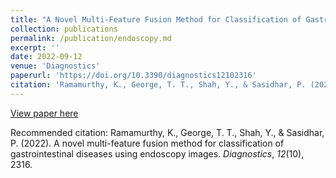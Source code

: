 ```yaml
---
title: "A Novel Multi-Feature Fusion Method for Classification of Gastrointestinal Diseases Using Endoscopy Images"
collection: publications
permalink: /publication/endoscopy.md
excerpt: ''
date: 2022-09-12
venue: 'Diagnostics'
paperurl: 'https://doi.org/10.3390/diagnostics12102316'
citation: 'Ramamurthy, K., George, T. T., Shah, Y., & Sasidhar, P. (2022). A novel multi-feature fusion method for classification of gastrointestinal diseases using endoscopy images. <i>Diagnostics</i>, <i>12</i>(10), 2316.'
---
```


[View paper here](https://doi.org/10.3390/diagnostics12102316)

Recommended citation: Ramamurthy, K., George, T. T., Shah, Y., & Sasidhar, P. (2022). A novel multi-feature fusion method for classification of gastrointestinal diseases using endoscopy images. <i>Diagnostics</i>, <i>12</i>(10), 2316.
